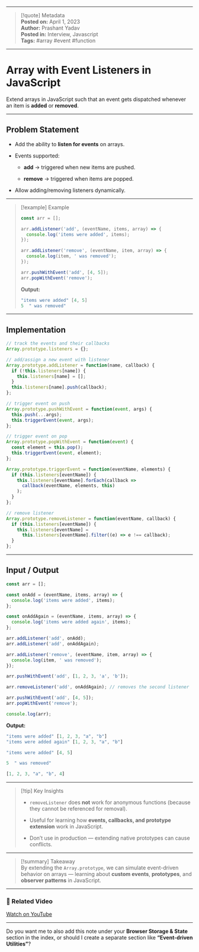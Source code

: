 
---

> [!quote] Metadata  
> **Posted on:** April 1, 2023  
> **Author:** Prashant Yadav  
> **Posted in:** Interview, Javascript  
> **Tags:** #array #event #function

---

# Array with Event Listeners in JavaScript

Extend arrays in JavaScript such that an event gets dispatched whenever an item is **added** or **removed**.

---

## Problem Statement

- Add the ability to **listen for events** on arrays.
    
- Events supported:
    
    - **add** → triggered when new items are pushed.
        
    - **remove** → triggered when items are popped.
        
- Allow adding/removing listeners dynamically.
    

---

> [!example] Example
> 
> ```javascript
> const arr = [];
> 
> arr.addListener('add', (eventName, items, array) => {
>   console.log('items were added', items);
> });
> 
> arr.addListener('remove', (eventName, item, array) => {
>   console.log(item, ' was removed');
> });
> 
> arr.pushWithEvent('add', [4, 5]);
> arr.popWithEvent('remove');
> ```
> 
> **Output:**
> 
> ```javascript
> "items were added" [4, 5]
> 5  " was removed"
> ```

---

## Implementation

```javascript
// track the events and their callbacks
Array.prototype.listeners = {};

// add/assign a new event with listener
Array.prototype.addListener = function(name, callback) {
  if (!this.listeners[name]) {
    this.listeners[name] = [];
  }
  this.listeners[name].push(callback);
};

// trigger event on push
Array.prototype.pushWithEvent = function(event, args) {
  this.push(...args);
  this.triggerEvent(event, args);
};

// trigger event on pop
Array.prototype.popWithEvent = function(event) {
  const element = this.pop();
  this.triggerEvent(event, element);
};

Array.prototype.triggerEvent = function(eventName, elements) {
  if (this.listeners[eventName]) {
    this.listeners[eventName].forEach(callback =>
      callback(eventName, elements, this)
    );
  }
};

// remove listener
Array.prototype.removeListener = function(eventName, callback) {
  if (this.listeners[eventName]) {
    this.listeners[eventName] =
      this.listeners[eventName].filter((e) => e !== callback);
  }
};
```

---

## Input / Output

```javascript
const arr = [];

const onAdd = (eventName, items, array) => {
  console.log('items were added', items);
};

const onAddAgain = (eventName, items, array) => {
  console.log('items were added again', items);
};

arr.addListener('add', onAdd);
arr.addListener('add', onAddAgain);

arr.addListener('remove', (eventName, item, array) => {
  console.log(item, ' was removed');
});

arr.pushWithEvent('add', [1, 2, 3, 'a', 'b']);

arr.removeListener('add', onAddAgain); // removes the second listener

arr.pushWithEvent('add', [4, 5]);
arr.popWithEvent('remove');

console.log(arr);
```

**Output:**

```javascript
"items were added" [1, 2, 3, "a", "b"]
"items were added again" [1, 2, 3, "a", "b"]

"items were added" [4, 5]

5  " was removed"

[1, 2, 3, "a", "b", 4]
```

---

> [!tip] Key Insights
> 
> - `removeListener` does **not** work for anonymous functions (because they cannot be referenced for removal).
>     
> - Useful for learning how **events, callbacks, and prototype extension** work in JavaScript.
>     
> - Don’t use in production — extending native prototypes can cause conflicts.
>     

---

> [!summary] Takeaway  
> By extending the `Array.prototype`, we can simulate event-driven behavior on arrays — learning about **custom events**, **prototypes**, and **observer patterns** in JavaScript.

---

### 🎥 Related Video

[Watch on YouTube](https://youtu.be/3jKvw-iZOXk)

---

Do you want me to also add this note under your **Browser Storage & State** section in the index, or should I create a separate section like **“Event-driven Utilities”**?
